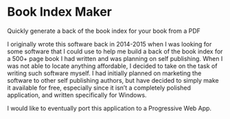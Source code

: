 # Book Index Maker
Quickly generate a back of the book index for your book from a PDF

I originally wrote this software back in 2014-2015 when I was looking for some software that I could use to help me build a back of the book index for a 500+ page book I had written and was planning on self publishing. When I was not able to locate anything affordable, I decided to take on the task of writing such software myself. I had initially planned on marketing the software to other self publishing authors, but have decided to simply make it available for free, especially since it isn’t a completely polished application, and written specifically for Windows.

I would like to eventually port this application to a Progressive Web App.
